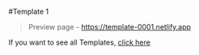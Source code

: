 #Template 1

> Preview page -  https://template-0001.netlify.app


If you want to see all Templates, <a href="https://github.com/manuelhonoredesousa/404-Not_Found_Pages">click here</a> 